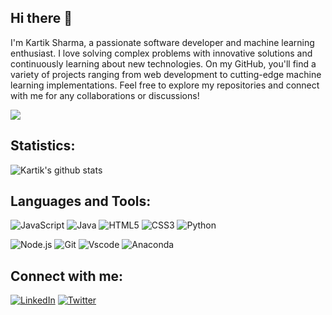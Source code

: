 ## Hi there 👋

I'm Kartik Sharma, a passionate software developer and machine learning enthusiast.
I love solving complex problems with innovative solutions and continuously learning about new technologies. 
On my GitHub, you'll find a variety of projects ranging from web development to cutting-edge machine learning implementations. 
Feel free to explore my repositories and connect with me for any collaborations or discussions!

![](https://komarev.com/ghpvc/?username=kartik10sharma)



## Statistics:

![Kartik's github stats](https://github-readme-stats.vercel.app/api?username=kartik10sharma&count_private=true)

## Languages and Tools:

![JavaScript](https://skillicons.dev/icons?i=js)
![Java](https://skillicons.dev/icons?i=java)
![HTML5](https://skillicons.dev/icons?i=html)
![CSS3](https://skillicons.dev/icons?i=css)
![Python](https://skillicons.dev/icons?i=python)

![Node.js](https://skillicons.dev/icons?i=nodejs)
![Git](https://skillicons.dev/icons?i=git)
![Vscode](https://skillicons.dev/icons?i=vscode)
![Anaconda](https://skillicons.dev/icons?i=anaconda)


## Connect with me:

[![LinkedIn](https://skillicons.dev/icons?i=linkedin)](https://www.linkedin.com/in/kartik-10sharma/)
[![Twitter](https://skillicons.dev/icons?i=twitter)](https://x.com/Kartik_10Sharma)

